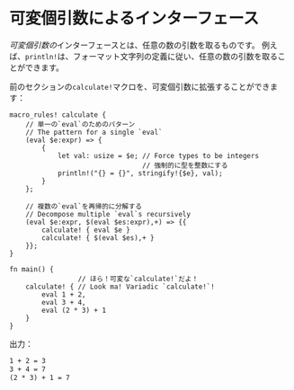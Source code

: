 <!--
# Variadic Interfaces
-->
# 可変個引数によるインターフェース

<!--
A _variadic_ interface takes an arbitrary number of arguments. For example,
`println!` can take an arbitrary number of arguments, as determined by the
format string.
-->
*可変個引数の*インターフェースとは、任意の数の引数を取るものです。
例えば、`println!`は、フォーマット文字列の定義に従い、任意の数の引数を取ることができます。

<!--
We can extend our `calculate!` macro from the previous section to be variadic:
-->
前のセクションの`calculate!`マクロを、可変個引数に拡張することができます：

```rust,editable
macro_rules! calculate {
    // 単一の`eval`のためのパターン
    // The pattern for a single `eval`
    (eval $e:expr) => {
        {
            let val: usize = $e; // Force types to be integers
                                 // 強制的に型を整数にする
            println!("{} = {}", stringify!{$e}, val);
        }
    };

    // 複数の`eval`を再帰的に分解する
    // Decompose multiple `eval`s recursively
    (eval $e:expr, $(eval $es:expr),+) => {{
        calculate! { eval $e }
        calculate! { $(eval $es),+ }
    }};
}

fn main() {
                 // ほら！可変な`calculate!`だよ！
    calculate! { // Look ma! Variadic `calculate!`!
        eval 1 + 2,
        eval 3 + 4,
        eval (2 * 3) + 1
    }
}
```

<!--
Output:
-->
出力：

```txt
1 + 2 = 3
3 + 4 = 7
(2 * 3) + 1 = 7
```

